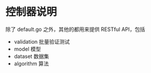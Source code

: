 # 控制器说明

除了 default.go 之外，其他的都用来提供 RESTful API，包括

+ validation 批量验证测试
+ model 模型
+ dataset 数据集
+ algorithm 算法

